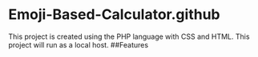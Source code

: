 # Emoji-Based-Calculator.github
This project is created using the PHP language with CSS and HTML. This project will run as a local host.
##Features

